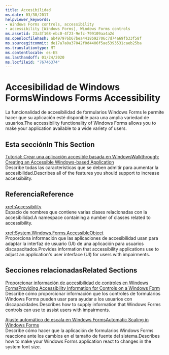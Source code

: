 ```yaml
---
title: Accesibilidad
ms.date: 03/30/2017
helpviewer_keywords:
- Windows Forms controls, accessibility
- accessibility [Windows Forms], Windows Forms controls
ms.assetid: 23a3f168-ebc0-4f23-9efc-799109aa4a2d
ms.openlocfilehash: ab497976b67bea4418b92706c7d74a69fb33f58f
ms.sourcegitcommit: de17a7a0a37042f0d4406f5ae5393531caeb25ba
ms.translationtype: MT
ms.contentlocale: es-ES
ms.lasthandoff: 01/24/2020
ms.locfileid: "76746374"
---
```

# <a name="windows-forms-accessibility"></a><span data-ttu-id="6dd9c-102">Accesibilidad de Windows Forms</span><span class="sxs-lookup"><span data-stu-id="6dd9c-102">Windows Forms Accessibility</span></span>
<span data-ttu-id="6dd9c-103">La funcionalidad de accesibilidad de formularios Windows Forms le permite hacer que su aplicación esté disponible para una amplia variedad de usuarios.</span><span class="sxs-lookup"><span data-stu-id="6dd9c-103">The accessibility functionality of Windows Forms allows you to make your application available to a wide variety of users.</span></span>  
  
## <a name="in-this-section"></a><span data-ttu-id="6dd9c-104">Esta sección</span><span class="sxs-lookup"><span data-stu-id="6dd9c-104">In This Section</span></span>  
 [<span data-ttu-id="6dd9c-105">Tutorial: Crear una aplicación accesible basada en Windows</span><span class="sxs-lookup"><span data-stu-id="6dd9c-105">Walkthrough: Creating an Accessible Windows-based Application</span></span>](walkthrough-creating-an-accessible-windows-based-application.md)  
 <span data-ttu-id="6dd9c-106">Describe todas las características que se deben admitir para aumentar la accesibilidad.</span><span class="sxs-lookup"><span data-stu-id="6dd9c-106">Describes all of the features you should support to increase accessibility.</span></span>  
  
## <a name="reference"></a><span data-ttu-id="6dd9c-107">Referencia</span><span class="sxs-lookup"><span data-stu-id="6dd9c-107">Reference</span></span>  
 <xref:Accessibility>  
 <span data-ttu-id="6dd9c-108">Espacio de nombres que contiene varias clases relacionadas con la accesibilidad.</span><span class="sxs-lookup"><span data-stu-id="6dd9c-108">A namespace containing a number of classes related to accessibility.</span></span>  
  
 <xref:System.Windows.Forms.AccessibleObject>  
 <span data-ttu-id="6dd9c-109">Proporciona información que las aplicaciones de accesibilidad usan para adaptar la interfaz de usuario (UI) de una aplicación para usuarios discapacitados.</span><span class="sxs-lookup"><span data-stu-id="6dd9c-109">Provides information that accessibility applications use to adjust an application's user interface (UI) for users with impairments.</span></span>  
  
## <a name="related-sections"></a><span data-ttu-id="6dd9c-110">Secciones relacionadas</span><span class="sxs-lookup"><span data-stu-id="6dd9c-110">Related Sections</span></span>  
 [<span data-ttu-id="6dd9c-111">Proporcionar información de accesibilidad de controles en Windows Forms</span><span class="sxs-lookup"><span data-stu-id="6dd9c-111">Providing Accessibility Information for Controls on a Windows Form</span></span>](../controls/providing-accessibility-information-for-controls-on-a-windows-form.md)  
 <span data-ttu-id="6dd9c-112">Describe cómo proporcionar información que los controles de formularios Windows Forms pueden usar para ayudar a los usuarios con discapacidades.</span><span class="sxs-lookup"><span data-stu-id="6dd9c-112">Describes how to supply information that Windows Forms controls can use to assist users with impairments.</span></span>  
  
 [<span data-ttu-id="6dd9c-113">Ajuste automático de escala en Windows Forms</span><span class="sxs-lookup"><span data-stu-id="6dd9c-113">Automatic Scaling in Windows Forms</span></span>](../automatic-scaling-in-windows-forms.md)  
 <span data-ttu-id="6dd9c-114">Describe cómo hacer que la aplicación de formularios Windows Forms reaccione ante los cambios en el tamaño de fuente del sistema.</span><span class="sxs-lookup"><span data-stu-id="6dd9c-114">Describes how to make your Windows Forms application react to changes in the system font size.</span></span>
